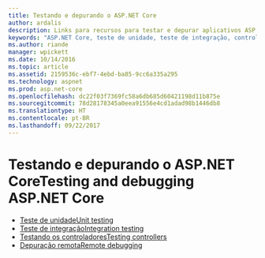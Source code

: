 ```yaml
---
title: Testando e depurando o ASP.NET Core
author: ardalis
description: Links para recursos para testar e depurar aplicativos ASP.NET Core.
keywords: "ASP.NET Core, teste de unidade, teste de integração, controladores, depuração, depuração remota"
ms.author: riande
manager: wpickett
ms.date: 10/14/2016
ms.topic: article
ms.assetid: 2159536c-ebf7-4ebd-ba85-9cc6a335a295
ms.technology: aspnet
ms.prod: asp.net-core
ms.openlocfilehash: dc22f03f7369fc58a6db685d60421198d11b875e
ms.sourcegitcommit: 78d28178345a0eea91556e4cd1adad98b1446db8
ms.translationtype: HT
ms.contentlocale: pt-BR
ms.lasthandoff: 09/22/2017
---
```

# <a name="testing-and-debugging-aspnet-core"></a><span data-ttu-id="56aa3-104">Testando e depurando o ASP.NET Core</span><span class="sxs-lookup"><span data-stu-id="56aa3-104">Testing and debugging ASP.NET Core</span></span>

- [<span data-ttu-id="56aa3-105">Teste de unidade</span><span class="sxs-lookup"><span data-stu-id="56aa3-105">Unit testing</span></span>](https://docs.microsoft.com/dotnet/articles/core/testing/unit-testing-with-dotnet-test)
- [<span data-ttu-id="56aa3-106">Teste de integração</span><span class="sxs-lookup"><span data-stu-id="56aa3-106">Integration testing</span></span>](xref:testing/integration-testing)
- [<span data-ttu-id="56aa3-107">Testando os controladores</span><span class="sxs-lookup"><span data-stu-id="56aa3-107">Testing controllers</span></span>](xref:mvc/controllers/testing)
- [<span data-ttu-id="56aa3-108">Depuração remota</span><span class="sxs-lookup"><span data-stu-id="56aa3-108">Remote debugging</span></span>](https://docs.microsoft.com/visualstudio/debugger/remote-debugging-azure)
